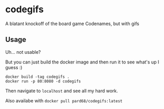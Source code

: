 # codegifs

A blatant knockoff of the board game Codenames, but with gifs

## Usage
Uh... not usable?

But you can just build the docker image and then run it to see what's up I guess :)

```
docker build -tag codegifs .
docker run -p 80:8080 -d codegifs
```

Then navigate to `localhost` and see all my hard work.

Also availabe with `docker pull pard68/codegifs:latest`
